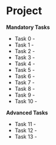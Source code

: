# Project 

**Mandatory Tasks**

- Task 0 - 
- Task 1 - 
- Task 2 - 
- Task 3 - 
- Task 4 - 
- Task 5 - 
- Task 6 - 
- Task 7 -
- Task 8 -
- Task 9 -
- Task 10 -

**Advanced Tasks**
- Task 11 - 
- Task 12 -
- Task 13 -

